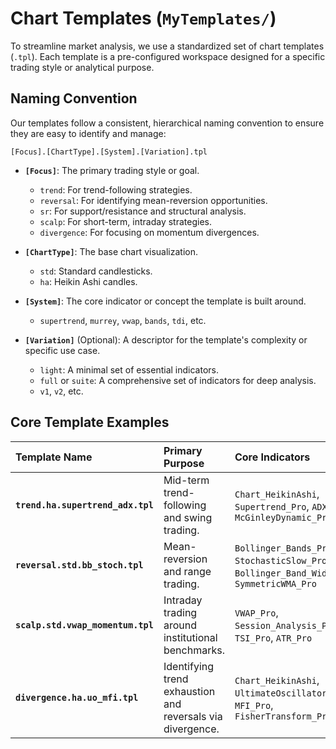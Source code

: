 # Chart Templates (`MyTemplates/`)

To streamline market analysis, we use a standardized set of chart templates (`.tpl`). Each template is a pre-configured workspace designed for a specific trading style or analytical purpose.

## Naming Convention

Our templates follow a consistent, hierarchical naming convention to ensure they are easy to identify and manage:

`[Focus].[ChartType].[System].[Variation].tpl`

- **`[Focus]`**: The primary trading style or goal.
  - `trend`: For trend-following strategies.
  - `reversal`: For identifying mean-reversion opportunities.
  - `sr`: For support/resistance and structural analysis.
  - `scalp`: For short-term, intraday strategies.
  - `divergence`: For focusing on momentum divergences.

- **`[ChartType]`**: The base chart visualization.
  - `std`: Standard candlesticks.
  - `ha`: Heikin Ashi candles.

- **`[System]`**: The core indicator or concept the template is built around.
  - `supertrend`, `murrey`, `vwap`, `bands`, `tdi`, etc.

- **`[Variation]`** (Optional): A descriptor for the template's complexity or specific use case.
  - `light`: A minimal set of essential indicators.
  - `full` or `suite`: A comprehensive set of indicators for deep analysis.
  - `v1`, `v2`, etc.

## Core Template Examples

| Template Name | Primary Purpose | Core Indicators |
| :--- | :--- | :--- |
| **`trend.ha.supertrend_adx.tpl`** | Mid-term trend-following and swing trading. | `Chart_HeikinAshi`, `Supertrend_Pro`, `ADX_Pro`, `McGinleyDynamic_Pro` |
| **`reversal.std.bb_stoch.tpl`** | Mean-reversion and range trading. | `Bollinger_Bands_Pro`, `StochasticSlow_Pro`, `Bollinger_Band_Width_Pro`, `SymmetricWMA_Pro` |
| **`scalp.std.vwap_momentum.tpl`**| Intraday trading around institutional benchmarks. | `VWAP_Pro`, `Session_Analysis_Pro`, `TSI_Pro`, `ATR_Pro` |
| **`divergence.ha.uo_mfi.tpl`** | Identifying trend exhaustion and reversals via divergence. | `Chart_HeikinAshi`, `UltimateOscillator_Pro`, `MFI_Pro`, `FisherTransform_Pro` |
